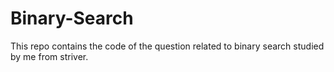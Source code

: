 # Binary-Search
This repo contains the code of the question related to binary search studied by me from striver.
